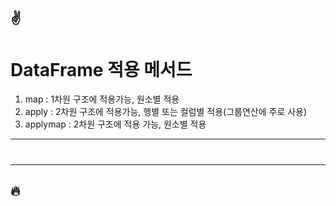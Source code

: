 :v:
---
# DataFrame 적용 메서드
1. map : 1차원 구조에 적용가능, 원소별 적용
2. apply : 2차원 구조에 적용가능, 행별 또는 컬럼별 적용(그룹연산에 주로 사용)
3. applymap : 2차원 구조에 적용 가능, 원소별 적용

---
#

---
:fire:
---